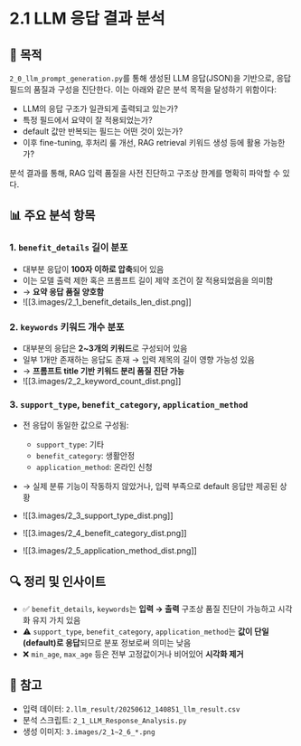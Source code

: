 # 2.1 LLM 응답 결과 분석

## 📌 목적

`2_0_llm_prompt_generation.py`를 통해 생성된 LLM 응답(JSON)을 기반으로, 응답 필드의 품질과 구성을 진단한다. 이는 아래와 같은 분석 목적을 달성하기 위함이다:

* LLM의 응답 구조가 일관되게 출력되고 있는가?
* 특정 필드에서 요약이 잘 적용되었는가?
* default 값만 반복되는 필드는 어떤 것이 있는가?
* 이후 fine-tuning, 후처리 룰 개선, RAG retrieval 키워드 생성 등에 활용 가능한가?

분석 결과를 통해, RAG 입력 품질을 사전 진단하고 구조상 한계를 명확히 파악할 수 있다.

## 📊 주요 분석 항목

### 1. `benefit_details` 길이 분포

* 대부분 응답이 **100자 이하로 압축**되어 있음
* 이는 모델 출력 제한 혹은 프롬프트 길이 제약 조건이 잘 적용되었음을 의미함
* → **요약 응답 품질 양호함**
* !\[\[3.images/2\_1\_benefit\_details\_len\_dist.png]]

### 2. `keywords` 키워드 개수 분포

* 대부분의 응답은 **2\~3개의 키워드**로 구성되어 있음
* 일부 1개만 존재하는 응답도 존재 → 입력 제목의 길이 영향 가능성 있음
* → **프롬프트 title 기반 키워드 분리 품질 진단 가능**
* !\[\[3.images/2\_2\_keyword\_count\_dist.png]]

### 3. `support_type`, `benefit_category`, `application_method`

* 전 응답이 동일한 값으로 구성됨:

  * `support_type`: 기타
  * `benefit_category`: 생활안정
  * `application_method`: 온라인 신청
* → 실제 분류 기능이 작동하지 않았거나, 입력 부족으로 default 응답만 제공된 상황
* !\[\[3.images/2\_3\_support\_type\_dist.png]]
* !\[\[3.images/2\_4\_benefit\_category\_dist.png]]
* !\[\[3.images/2\_5\_application\_method\_dist.png]]

## 🔍 정리 및 인사이트

* ✅ `benefit_details`, `keywords`는 **입력 → 출력** 구조상 품질 진단이 가능하고 시각화 유지 가치 있음
* ⚠️ `support_type`, `benefit_category`, `application_method`는 **값이 단일(default)로 응답**되므로 분포 정보로써 의미는 낮음
* ❌ `min_age`, `max_age` 등은 전부 고정값이거나 비어있어 **시각화 제거**

## 📁 참고

* 입력 데이터: `2.llm_result/20250612_140851_llm_result.csv`
* 분석 스크립트: `2_1_LLM_Response_Analysis.py`
* 생성 이미지: `3.images/2_1~2_6_*.png`
